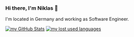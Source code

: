 ### Hi there, I'm Niklas 👋

I'm located in Germany and working as Software Engineer.

[![my GitHub Stats](https://github-readme-stats.vercel.app/api?username=NiklasSchmitt&show_icons=true&include_all_commits=true&count_private=true)](https://github.com/NiklasSchmitt) [![my lost used languages](https://github-readme-stats.vercel.app/api/top-langs/?username=NiklasSchmitt&layout=compact)](https://github.com/NiklasSchmitt)
